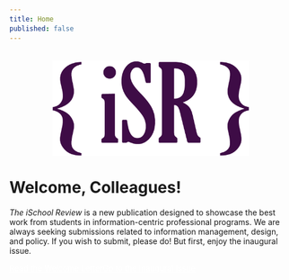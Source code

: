 ```yaml
---
title: Home
published: false
---
```


<img src="user/images/isrlogo-sq.png" style="display: block; margin-right:auto; margin-left:auto; margin-top:2rem; width:350px;">

<h1 id="frontpage"> Welcome, Colleagues!</h1>
<p class="introtext"> <em>The iSchool Review</em> is a new publication designed to showcase the best work from students in information-centric professional programs. We are always seeking submissions related to information management, design, and policy. If you wish to submit, please do! But first, enjoy the inaugural issue. </p>

<div class="buttonholder"><a href="home" class="fakebutton" style="color: #FFF">Read the Welcome Letter</a><a href="entries" class="fakebutton" style="color: #FFF">Go to the Inaugural Issue</a></div>

